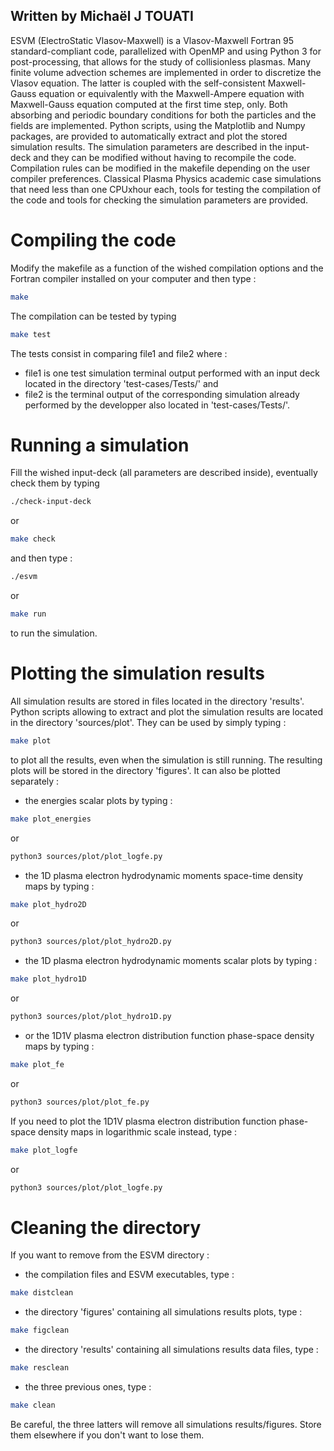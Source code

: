 ## Written by Michaël J TOUATI

ESVM (ElectroStatic Vlasov-Maxwell) is a Vlasov-Maxwell Fortran 95 standard-compliant code, parallelized with OpenMP and using Python 3 for post-processing, that allows for the study of collisionless plasmas. Many finite volume advection schemes are implemented in order to discretize the Vlasov equation. The latter is coupled with the self-consistent Maxwell-Gauss equation or equivalently with the Maxwell-Ampere equation with Maxwell-Gauss equation computed at the first time step, only. Both absorbing and periodic boundary conditions for both the particles and the fields are implemented. Python scripts, using the Matplotlib and Numpy packages, are provided to automatically extract and plot the stored simulation results. The simulation parameters are described in the input-deck and they can be modified without having to recompile the code. Compilation rules can be modified in the makefile depending on the user compiler preferences. Classical Plasma Physics academic case simulations that need less than one CPUxhour each, tools for testing the compilation of the code and tools for checking the simulation parameters are provided.

# Compiling the code

Modify the makefile as a function of the wished compilation options and the Fortran compiler installed on your computer and then type :

```sh
make
```
The compilation can be tested by typing
```sh
make test
```
The tests consist in comparing file1 and file2 where :
* file1 is one test simulation terminal output performed with an input deck located in the directory 'test-cases/Tests/' and
* file2 is the terminal output of the corresponding simulation already performed by the developper also located in 'test-cases/Tests/'.

# Running a simulation

Fill the wished input-deck (all parameters are described inside), eventually check them by typing
```sh
./check-input-deck
```
or
```sh
make check
```
and then type :
```sh
./esvm
```
or
```sh
make run
```
to run the simulation.

# Plotting the simulation results

All simulation results are stored in files located in the directory 'results'. 
Python scripts allowing to extract and plot the simulation results are located in the directory 'sources/plot'.
They can be used by simply typing :
```sh
make plot
```
to plot all the results, even when the simulation is still running. The resulting plots will be stored in the directory 'figures'. It can also be plotted separately :
- the energies scalar plots by typing :
```sh
make plot_energies
```
or
```sh
python3 sources/plot/plot_logfe.py
```
- the 1D plasma electron hydrodynamic moments space-time density maps by typing :
```sh
make plot_hydro2D
```
or
```sh
python3 sources/plot/plot_hydro2D.py
```
- the 1D plasma electron hydrodynamic moments scalar plots by typing : 
```sh
make plot_hydro1D
```
or
```sh
python3 sources/plot/plot_hydro1D.py
```
- or the 1D1V plasma electron distribution function phase-space density maps by typing :
```sh
make plot_fe
```
or
```sh
python3 sources/plot/plot_fe.py
```
If you need to plot the 1D1V plasma electron distribution function phase-space density maps in logarithmic scale instead, type :
```sh
make plot_logfe
```
or
```sh
python3 sources/plot/plot_logfe.py
```

# Cleaning the directory

If you want to remove from the ESVM directory :
- the compilation files and ESVM executables, type :
```sh
make distclean
```
- the directory 'figures' containing all simulations results plots, type :
```sh
make figclean
```
- the directory 'results' containing all simulations results data files, type :
```sh
make resclean
```
- the three previous ones, type :
```sh
make clean
```
Be careful, the three latters will remove all simulations results/figures. Store them elsewhere if you don't want to lose them.
